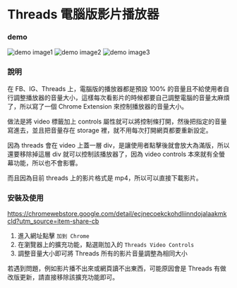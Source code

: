 # Threads 電腦版影片播放器

### demo
![demo image1](https://i.imgur.com/qQ3dkmH.png)
![demo image2](https://i.imgur.com/A69prUF.png)
![demo image3](https://i.imgur.com/5wfKZSm.png)

### 說明
在 FB、IG、Threads 上，電腦版的播放器都是預設 100% 的音量且不給使用者自行調整播放器的音量大小，這樣每次看影片的時候都要自己調整電腦的音量太麻煩了，所以寫了一個 Chrome Extension 來控制播放器的音量大小。

做法是將 video 標籤加上 controls 屬性就可以將控制條打開，然後把指定的音量寫進去，並且把音量存在 storage 裡，就不用每次打開網頁都要重新設定。

因為 threads 會在 video 上蓋一層 div，是讓使用者點擊後就會放大為滿版，所以還要移除掉這層 div 就可以控制該播放器了，因為 video controls 本來就有全螢幕功能，所以也不會影響。

而且因為目前 threads 上的影片格式是 mp4，所以可以直接下載影片。

### 安裝及使用

https://chromewebstore.google.com/detail/ecjnecoekckohdliinndojalaakmkcld?utm_source=item-share-cb

1. 進入網址點擊 `加到 Chrome`
2. 在瀏覽器上的擴充功能，點選剛加入的 `Threads Video Controls`
3. 調整音量大小即可將 Threads 所有的影片音量調整為相同大小

若遇到問題，例如影片播不出來或網頁讀不出東西，可能原因會是 Threads 有做改版更新，請直接移除該擴充功能即可。
